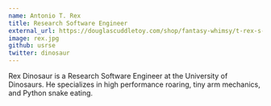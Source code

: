 ```yaml
---
name: Antonio T. Rex
title: Research Software Engineer
external_url: https://douglascuddletoy.com/shop/fantasy-whimsy/t-rex-s-dinosaur-w-sound/
image: rex.jpg
github: usrse
twitter: dinosaur
---
```


Rex Dinosaur is a Research Software Engineer at the University of Dinosaurs.
He specializes in high performance roaring, tiny arm mechanics, and Python
snake eating.

